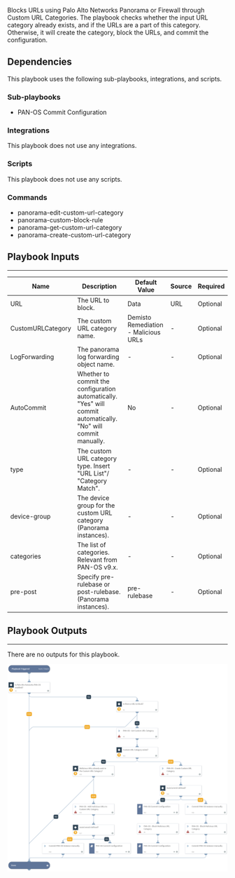 Blocks URLs using Palo Alto Networks Panorama or Firewall through Custom URL Categories.
The playbook checks whether the input URL category already exists, and if the URLs are a part of this category. Otherwise, it will create the category, block the URLs, and commit the configuration.

## Dependencies
This playbook uses the following sub-playbooks, integrations, and scripts.

### Sub-playbooks
* PAN-OS Commit Configuration

### Integrations
This playbook does not use any integrations.

### Scripts
This playbook does not use any scripts.

### Commands
* panorama-edit-custom-url-category
* panorama-custom-block-rule
* panorama-get-custom-url-category
* panorama-create-custom-url-category

## Playbook Inputs
---

| **Name** | **Description** | **Default Value** | **Source** | **Required** |
| --- | --- | --- | --- | --- |
| URL | The URL to block. | Data | URL | Optional |
| CustomURLCategory | The custom URL category name. | Demisto Remediation - Malicious URLs | - | Optional |
| LogForwarding | The panorama log forwarding object name. | - | - | Optional |
| AutoCommit | Whether to commit the configuration automatically. "Yes" will commit automatically. "No" will commit manually. | No | - | Optional |
| type | The custom URL category type. Insert "URL List"/ "Category Match". | - | - | Optional |
| device-group | The device group for the custom URL category (Panorama instances). | - | - | Optional |
| categories | The list of categories. Relevant from PAN-OS v9.x. | - | - | Optional |
| pre-post | Specify pre-rulebase or post-rulebase. (Panorama instances). | pre-rulebase | - | Optional |

## Playbook Outputs
---
There are no outputs for this playbook.

![PAN-OS_Block_URL_Custom_URL_Category](https://raw.githubusercontent.com/demisto/content/1bdd5229392bd86f0cc58265a24df23ee3f7e662/docs/images/playbooks/PAN-OS_Block_URL_Custom_URL_Category.png)
